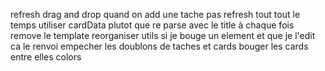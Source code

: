 refresh drag and drop quand on add une tache
pas refresh tout tout le temps
utiliser cardData plutot que re parse avec le title à chaque fois
remove le template
reorganiser utils
si je bouge un element et que je l'edit ca le renvoi
empecher les doublons de taches et cards
bouger les cards entre elles
colors
